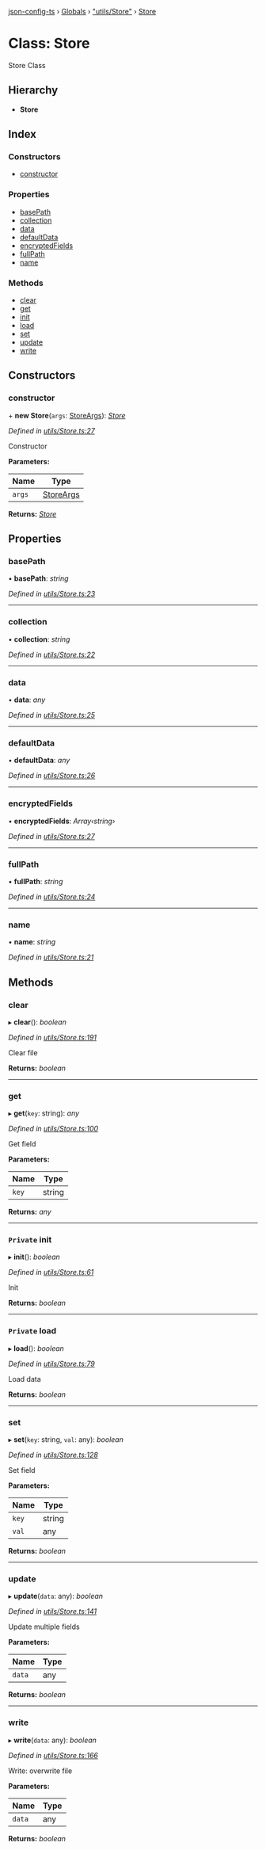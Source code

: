 [json-config-ts](../README.md) › [Globals](../globals.md) › ["utils/Store"](../modules/_utils_store_.md) › [Store](_utils_store_.store.md)

# Class: Store

Store Class

## Hierarchy

* **Store**

## Index

### Constructors

* [constructor](_utils_store_.store.md#constructor)

### Properties

* [basePath](_utils_store_.store.md#basepath)
* [collection](_utils_store_.store.md#collection)
* [data](_utils_store_.store.md#data)
* [defaultData](_utils_store_.store.md#defaultdata)
* [encryptedFields](_utils_store_.store.md#encryptedfields)
* [fullPath](_utils_store_.store.md#fullpath)
* [name](_utils_store_.store.md#name)

### Methods

* [clear](_utils_store_.store.md#clear)
* [get](_utils_store_.store.md#get)
* [init](_utils_store_.store.md#private-init)
* [load](_utils_store_.store.md#private-load)
* [set](_utils_store_.store.md#set)
* [update](_utils_store_.store.md#update)
* [write](_utils_store_.store.md#write)

## Constructors

###  constructor

\+ **new Store**(`args`: [StoreArgs](../interfaces/_utils_types_.storeargs.md)): *[Store](_utils_store_.store.md)*

*Defined in [utils/Store.ts:27](https://github.com/edmundpf/json-config-ts/blob/e425dc3/src/utils/Store.ts#L27)*

Constructor

**Parameters:**

Name | Type |
------ | ------ |
`args` | [StoreArgs](../interfaces/_utils_types_.storeargs.md) |

**Returns:** *[Store](_utils_store_.store.md)*

## Properties

###  basePath

• **basePath**: *string*

*Defined in [utils/Store.ts:23](https://github.com/edmundpf/json-config-ts/blob/e425dc3/src/utils/Store.ts#L23)*

___

###  collection

• **collection**: *string*

*Defined in [utils/Store.ts:22](https://github.com/edmundpf/json-config-ts/blob/e425dc3/src/utils/Store.ts#L22)*

___

###  data

• **data**: *any*

*Defined in [utils/Store.ts:25](https://github.com/edmundpf/json-config-ts/blob/e425dc3/src/utils/Store.ts#L25)*

___

###  defaultData

• **defaultData**: *any*

*Defined in [utils/Store.ts:26](https://github.com/edmundpf/json-config-ts/blob/e425dc3/src/utils/Store.ts#L26)*

___

###  encryptedFields

• **encryptedFields**: *Array‹string›*

*Defined in [utils/Store.ts:27](https://github.com/edmundpf/json-config-ts/blob/e425dc3/src/utils/Store.ts#L27)*

___

###  fullPath

• **fullPath**: *string*

*Defined in [utils/Store.ts:24](https://github.com/edmundpf/json-config-ts/blob/e425dc3/src/utils/Store.ts#L24)*

___

###  name

• **name**: *string*

*Defined in [utils/Store.ts:21](https://github.com/edmundpf/json-config-ts/blob/e425dc3/src/utils/Store.ts#L21)*

## Methods

###  clear

▸ **clear**(): *boolean*

*Defined in [utils/Store.ts:191](https://github.com/edmundpf/json-config-ts/blob/e425dc3/src/utils/Store.ts#L191)*

Clear file

**Returns:** *boolean*

___

###  get

▸ **get**(`key`: string): *any*

*Defined in [utils/Store.ts:100](https://github.com/edmundpf/json-config-ts/blob/e425dc3/src/utils/Store.ts#L100)*

Get field

**Parameters:**

Name | Type |
------ | ------ |
`key` | string |

**Returns:** *any*

___

### `Private` init

▸ **init**(): *boolean*

*Defined in [utils/Store.ts:61](https://github.com/edmundpf/json-config-ts/blob/e425dc3/src/utils/Store.ts#L61)*

Init

**Returns:** *boolean*

___

### `Private` load

▸ **load**(): *boolean*

*Defined in [utils/Store.ts:79](https://github.com/edmundpf/json-config-ts/blob/e425dc3/src/utils/Store.ts#L79)*

Load data

**Returns:** *boolean*

___

###  set

▸ **set**(`key`: string, `val`: any): *boolean*

*Defined in [utils/Store.ts:128](https://github.com/edmundpf/json-config-ts/blob/e425dc3/src/utils/Store.ts#L128)*

Set field

**Parameters:**

Name | Type |
------ | ------ |
`key` | string |
`val` | any |

**Returns:** *boolean*

___

###  update

▸ **update**(`data`: any): *boolean*

*Defined in [utils/Store.ts:141](https://github.com/edmundpf/json-config-ts/blob/e425dc3/src/utils/Store.ts#L141)*

Update multiple fields

**Parameters:**

Name | Type |
------ | ------ |
`data` | any |

**Returns:** *boolean*

___

###  write

▸ **write**(`data`: any): *boolean*

*Defined in [utils/Store.ts:166](https://github.com/edmundpf/json-config-ts/blob/e425dc3/src/utils/Store.ts#L166)*

Write: overwrite file

**Parameters:**

Name | Type |
------ | ------ |
`data` | any |

**Returns:** *boolean*
